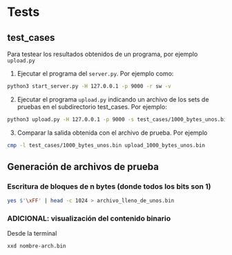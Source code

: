 # Tests
## test_cases
Para testear los resultados obtenidos de un programa, por ejemplo `upload.py`
1. Ejecutar el programa del `server.py`. Por ejemplo como:
```bash
python3 start_server.py -H 127.0.0.1 -p 9000 -r sw -v
```
2. Ejecutar el programa `upload.py` indicando un archivo de los sets de pruebas en el subdirectorio test_cases. Por ejemplo:
```bash
python3 upload.py -H 127.0.0.1 -p 9000 -s test_cases/1000_bytes_unos.bin -n upload_1000_bytes_unos.bin
```
3. Comparar la salida obtenida con el archivo de prueba. Por ejemplo
```bash
cmp -l test_cases/1000_bytes_unos.bin upload_1000_bytes_unos.bin
```
## Generación de archivos de prueba

### Escritura de bloques de n bytes (donde todos los bits son 1)
```bash
yes $'\xFF' | head -c 1024 > archivo_lleno_de_unos.bin
```

### ADICIONAL: visualización del contenido binario

Desde la terminal
```bash
xxd nombre-arch.bin
```